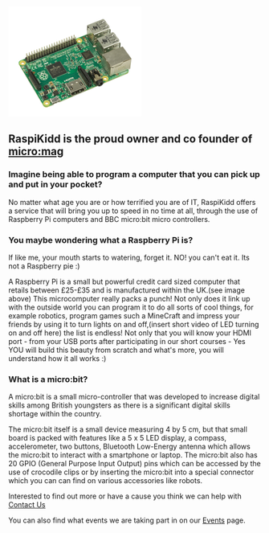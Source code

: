 ![Raspberry Pi](Images/Raspberry_Pi.png)

## RaspiKidd is the proud owner and co founder of [micro:mag](https://micromag.cc)

### Imagine being able to program a computer that you can pick up and put in your pocket?
No matter what age you are or how terrified you are of IT, RaspiKidd offers a service that will bring you up to speed in no time at all, through the use of Raspberry Pi computers and BBC micro:bit micro controllers. 

### You maybe wondering what a Raspberry Pi is? 
If like me, your mouth starts to watering, forget it. NO! you can't eat it. Its not a Raspberry pie :)

A Raspberry Pi is a small but powerful credit card sized computer that retails between £25-£35 and is manufactured within the UK.(see image above) This microcomputer really packs a punch! Not only does it link up with the outside world you can program it to do all sorts of cool things, for example robotics, program games such a MineCraft and impress your friends by using it to turn lights on and off,(insert short video of LED turning on and off here) the list is endless! Not only that you will know your HDMI port - from your USB ports after participating in our short courses - Yes YOU will build this beauty from scratch and what's more, you will understand how it all works :)


### What is a micro:bit?
A micro:bit is a small micro-controller that was developed to increase digital skills among British youngsters as there is a significant digital skills shortage within the country.

The micro:bit itself is a small device measuring 4 by 5 cm, but that small board is packed with features like a 5 x 5 LED display, a compass, accelerometer, two buttons, Bluetooth Low-Energy antenna which allows the micro:bit to interact with a smartphone or laptop. The micro:bit also has 20 GPIO (General Purpose Input Output) pins which can be accessed by the use of crocodile clips or by inserting the micro:bit into a special connector which you can can find on various accessories like robots. 
  
 Interested to find out more or have a cause you think we can help with [Contact Us]()

 You can also find what events we are taking part in on our [Events]() page.
